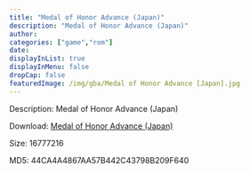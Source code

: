 ```yaml
---
title: "Medal of Honor Advance (Japan)"
description: "Medal of Honor Advance (Japan)"
author: 
categories: ["game","rom"]
date: 
displayInList: true
displayInMenu: false
dropCap: false
featuredImage: /img/gba/Medal of Honor Advance [Japan].jpg
---
```


Description: Medal of Honor Advance (Japan)

Download: <a style="text-decoration:underline;" href="https://mega.nz/#!3fI2XCJZ!u1miTWr_t-gDtKPEqmau1iMhL_fAuATEMd4tT5Q-WAs" target = "_blank" rel = "nofollow" > Medal of Honor Advance (Japan)</a>

Size: 16777216

MD5: 44CA4A4867AA57B442C43798B209F640

